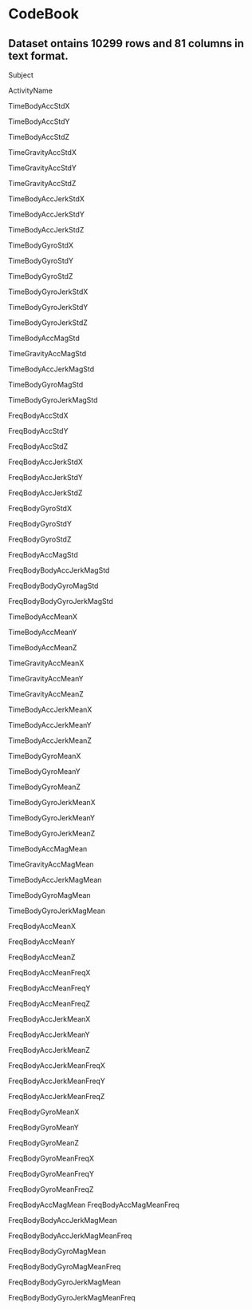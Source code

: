 # CodeBook


## Dataset ontains 10299 rows and 81 columns in text format.

Subject

ActivityName

TimeBodyAccStdX

TimeBodyAccStdY

TimeBodyAccStdZ

TimeGravityAccStdX

TimeGravityAccStdY

TimeGravityAccStdZ

TimeBodyAccJerkStdX

TimeBodyAccJerkStdY

TimeBodyAccJerkStdZ

TimeBodyGyroStdX

TimeBodyGyroStdY

TimeBodyGyroStdZ

TimeBodyGyroJerkStdX

TimeBodyGyroJerkStdY

TimeBodyGyroJerkStdZ

TimeBodyAccMagStd

TimeGravityAccMagStd

TimeBodyAccJerkMagStd

TimeBodyGyroMagStd

TimeBodyGyroJerkMagStd

FreqBodyAccStdX

FreqBodyAccStdY

FreqBodyAccStdZ

FreqBodyAccJerkStdX

FreqBodyAccJerkStdY

FreqBodyAccJerkStdZ

FreqBodyGyroStdX

FreqBodyGyroStdY

FreqBodyGyroStdZ

FreqBodyAccMagStd

FreqBodyBodyAccJerkMagStd

FreqBodyBodyGyroMagStd

FreqBodyBodyGyroJerkMagStd

TimeBodyAccMeanX

TimeBodyAccMeanY

TimeBodyAccMeanZ

TimeGravityAccMeanX

TimeGravityAccMeanY

TimeGravityAccMeanZ

TimeBodyAccJerkMeanX

TimeBodyAccJerkMeanY

TimeBodyAccJerkMeanZ

TimeBodyGyroMeanX

TimeBodyGyroMeanY

TimeBodyGyroMeanZ

TimeBodyGyroJerkMeanX

TimeBodyGyroJerkMeanY

TimeBodyGyroJerkMeanZ

TimeBodyAccMagMean

TimeGravityAccMagMean

TimeBodyAccJerkMagMean

TimeBodyGyroMagMean

TimeBodyGyroJerkMagMean

FreqBodyAccMeanX

FreqBodyAccMeanY

FreqBodyAccMeanZ

FreqBodyAccMeanFreqX

FreqBodyAccMeanFreqY

FreqBodyAccMeanFreqZ

FreqBodyAccJerkMeanX

FreqBodyAccJerkMeanY

FreqBodyAccJerkMeanZ

FreqBodyAccJerkMeanFreqX

FreqBodyAccJerkMeanFreqY

FreqBodyAccJerkMeanFreqZ

FreqBodyGyroMeanX

FreqBodyGyroMeanY

FreqBodyGyroMeanZ

FreqBodyGyroMeanFreqX

FreqBodyGyroMeanFreqY

FreqBodyGyroMeanFreqZ

FreqBodyAccMagMean
FreqBodyAccMagMeanFreq

FreqBodyBodyAccJerkMagMean

FreqBodyBodyAccJerkMagMeanFreq

FreqBodyBodyGyroMagMean

FreqBodyBodyGyroMagMeanFreq

FreqBodyBodyGyroJerkMagMean

FreqBodyBodyGyroJerkMagMeanFreq
